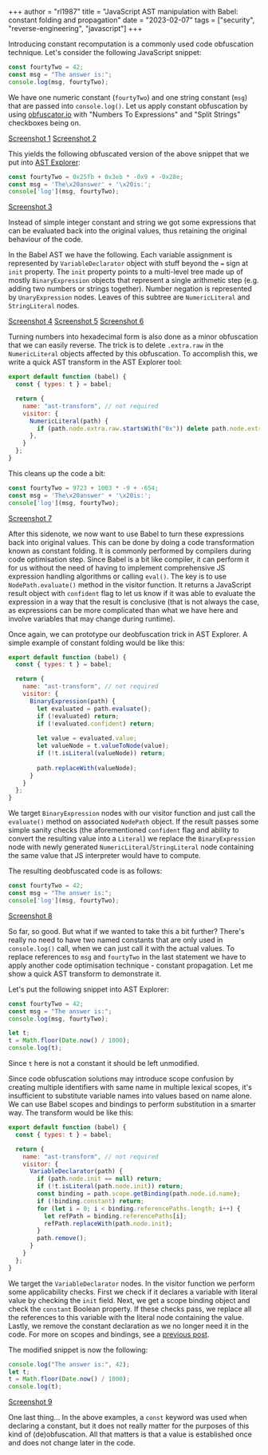 +++
author = "rl1987"
title = "JavaScript AST manipulation with Babel: constant folding and propagation"
date = "2023-02-07"
tags = ["security", "reverse-engineering", "javascript"]
+++

Introducing constant recomputation is a commonly used code obfuscation
technique. Let's consider the following JavaScript snippet:

```javascript
const fourtyTwo = 42;
const msg = "The answer is:";
console.log(msg, fourtyTwo);
```

We have one numeric constant (`fourtyTwo`) and one string constant (`msg`)
that are passed into `console.log()`. Let us apply constant obfuscation by 
using [obfuscator.io](https://obfuscator.io) with "Numbers To Expressions"
and "Split Strings" checkboxes being on. 

[Screenshot 1](/2023-02-06_15.33.39.png)
[Screenshot 2](/2023-02-06_15.34.55.png)

This yields the following obfuscated version of the above snippet that we put 
into [AST Explorer](https://astexplorer.net):

```javascript
const fourtyTwo = 0x25fb + 0x3eb * -0x9 + -0x28e;
const msg = 'The\x20answer' + '\x20is:';
console['log'](msg, fourtyTwo);
```

[Screenshot 3](/2023-02-06_15.43.50.png)

Instead of simple integer constant and string we got some expressions that
can be evaluated back into the original values, thus retaining the original
behaviour of the code. 

In the Babel AST we have the following. Each variable assignment is represented
by `VariableDeclarator` object with stuff beyond the `=` sign at `init`
property. The `init` property points to a multi-level tree made up of mostly
`BinaryExpression` objects that represent a single arithmetic step (e.g.
adding two numbers or strings together). Number negation is represented
by `UnaryExpression` nodes. Leaves of this subtree are `NumericLiteral` and
`StringLiteral` nodes.

[Screenshot 4](/2023-02-06_15.44.54.png)
[Screenshot 5](/2023-02-06_15.44.23.png)
[Screenshot 6](/2023-02-06_15.44.54.png)

Turning numbers into hexadecimal form is also done as a minor obfuscation
that we can easily reverse. The trick is to delete `.extra.raw` in the
`NumericLiteral` objects affected by this obfuscation. To accomplish this, 
we write a quick AST transform in the AST Explorer tool:

```javascript
export default function (babel) {
  const { types: t } = babel;

  return {
    name: "ast-transform", // not required
    visitor: {
      NumericLiteral(path) {
        if (path.node.extra.raw.startsWith("0x")) delete path.node.extra.raw;
      },
    }
  };
}

```

This cleans up the code a bit:

```javascript
const fourtyTwo = 9723 + 1003 * -9 + -654;
const msg = 'The\x20answer' + '\x20is:';
console['log'](msg, fourtyTwo);
```

[Screenshot 7](/2023-02-06_15.57.11.png)

After this sidenote, we now want to use Babel to turn these expressions
back into original values. This can be done by doing a code transformation 
known as constant folding. It is commonly performed by compilers during
code optimisation step. Since Babel is a bit like compiler, it can perform
it for us without the need of having to implement comprehensive JS expression 
handling algorithms or calling `eval()`. The key is to use `NodePath.evaluate()`
method in the visitor function. It returns a JavaScript result object with 
`confident` flag to let us know if it was able to evaluate the expression 
in a way that the result is conclusive (that is not always the case, as 
expressions can be more complicated than what we have here and involve 
variables that may change during runtime).

Once again, we can prototype our deobfuscation trick in AST Explorer. A 
simple example of constant folding would be like this:

```javascript
export default function (babel) {
  const { types: t } = babel;

  return {
    name: "ast-transform", // not required
    visitor: {
      BinaryExpression(path) {
        let evaluated = path.evaluate();
        if (!evaluated) return;
        if (!evaluated.confident) return;
        
        let value = evaluated.value;
        let valueNode = t.valueToNode(value);
        if (!t.isLiteral(valueNode)) return;
        
        path.replaceWith(valueNode);
      }
    }
  };
}

```

We target `BinaryExpression` nodes with our visitor function and just call
the `evaluate()` method on associated `NodePath` object. If the result 
passes some simple sanity checks (the aforementioned `confident` flag and ability
to convert the resulting value into a `Literal`) we replace the 
`BinaryExpression` node with newly generated `NumericLiteral`/`StringLiteral`
node containing the same value that JS interpreter would have to compute.

The resulting deobfuscated code is as follows:

```javascript
const fourtyTwo = 42;
const msg = "The answer is:";
console['log'](msg, fourtyTwo);
```

[Screenshot 8](/2023-02-06_20.14.53.png)

So far, so good. But what if we wanted to take this a bit further? There's
really no need to have two named constants that are only used in `console.log()`
call, when we can just call it with the actual values. To replace references
to `msg` and `fourtyTwo` in the last statement we have to apply another 
code optimisation technique - constant propagation. Let me show a quick AST
transform to demonstrate it.

Let's put the following snippet into AST Explorer:

```javascript
const fourtyTwo = 42;
const msg = "The answer is:";
console.log(msg, fourtyTwo);

let t;
t = Math.floor(Date.now() / 1000);
console.log(t);
```

Since `t` here is not a constant it should be left unmodified.

Since code obfuscation solutions may introduce scope confusion by creating
multiple identifiers with same name in multiple lexical scopes, it's insufficient
to substitute variable names into values based on name alone. We can use Babel 
scopes and bindings to perform substitution in a smarter way. The transform 
would be like this:

```javascript
export default function (babel) {
  const { types: t } = babel;

  return {
    name: "ast-transform", // not required
    visitor: {
      VariableDeclarator(path) {
        if (path.node.init == null) return;
        if (!t.isLiteral(path.node.init)) return;
        const binding = path.scope.getBinding(path.node.id.name);
        if (!binding.constant) return;
        for (let i = 0; i < binding.referencePaths.length; i++) {
          let refPath = binding.referencePaths[i];
          refPath.replaceWith(path.node.init);
        }
        path.remove();
      } 
    }
  };
}

```

We target the `VariableDeclarator` nodes. In the visitor function we perform
some applicability checks. First we check if it declares a variable
with literal value by checking the `init` field. Next, we get a scope binding
object and check the `constant` Boolean property. If these checks pass, we
replace all the references to this variable with the literal node containing
the value. Lastly, we remove the constant declaration as we no longer need it
in the code. For more on scopes and bindings, see a 
[previous post](/post/javascript-ast-manipulation-with-babel-untangling-scope-confusion).

The modified snippet is now the following:

```javascript
console.log("The answer is:", 42);
let t;
t = Math.floor(Date.now() / 1000);
console.log(t);

```

[Screenshot 9](/2023-02-06_16.55.59.png)

One last thing... In the above examples, a `const` keyword was used when 
declaring a constant, but it does not really matter for the purposes of this
kind of (de)obfuscation. All that matters is that a value is established once
and does not change later in the code.

